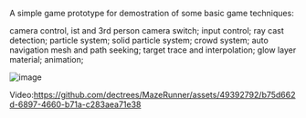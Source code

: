 
A simple game prototype for demostration of some basic game techniques:

camera control, ist and 3rd person camera switch;
input control;
ray cast detection;
particle system;
solid particle system;
crowd system;
auto navigation mesh and path seeking;
target trace and interpolation;
glow layer material;
animation;

![image](https://github.com/dectrees/MazeRunner/assets/49392792/9767328c-b99c-4081-837e-0c6223ecdd87)

Video:https://github.com/dectrees/MazeRunner/assets/49392792/b75d662d-6897-4660-b71a-c283aea71e38

